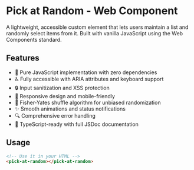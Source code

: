 # Pick at Random - Web Component

A lightweight, accessible custom element that lets users maintain a list and randomly select items from it. Built with vanilla JavaScript using the Web Components standard.

## Features

- 🎲 Pure JavaScript implementation with zero dependencies
- ♿ Fully accessible with ARIA attributes and keyboard support
- 🔒 Input sanitization and XSS protection
- 📱 Responsive design and mobile-friendly
- 🎯 Fisher-Yates shuffle algorithm for unbiased randomization
- ✨ Smooth animations and status notifications
- 🔍 Comprehensive error handling
- 📝 TypeScript-ready with full JSDoc documentation

## Usage

```html
<!-- Use it in your HTML -->
<pick-at-random></pick-at-random>
